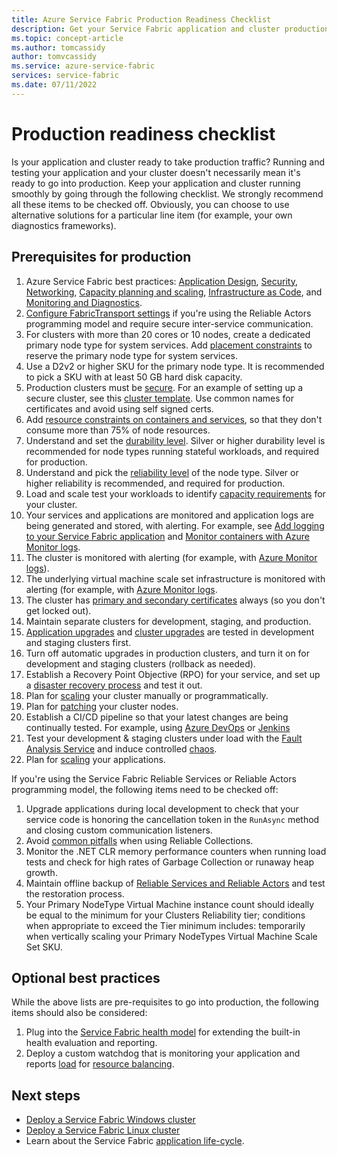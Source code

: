 ```yaml
---
title: Azure Service Fabric Production Readiness Checklist
description: Get your Service Fabric application and cluster production ready by following best practices.
ms.topic: concept-article
ms.author: tomcassidy
author: tomvcassidy
ms.service: azure-service-fabric
services: service-fabric
ms.date: 07/11/2022
---
```


# Production readiness checklist

Is your application and cluster ready to take production traffic? Running and testing your application and your cluster doesn't necessarily mean it's ready to go into production. Keep your application and cluster running smoothly by going through the following checklist. We strongly recommend all these items to be checked off. Obviously, you can choose to use alternative solutions for a particular line item  (for example, your own diagnostics frameworks).


## Prerequisites for production
1. Azure Service Fabric best practices: [Application Design](./service-fabric-best-practices-applications.md), [Security](./service-fabric-best-practices-security.md), [Networking](./service-fabric-best-practices-networking.md), [Capacity planning and scaling](./service-fabric-best-practices-capacity-scaling.md), [Infrastructure as Code](./service-fabric-best-practices-infrastructure-as-code.md), and [Monitoring and Diagnostics](./service-fabric-best-practices-monitoring.md). 
1. [Configure FabricTransport settings](./service-fabric-reliable-actors-fabrictransportsettings.md) if you're using the Reliable Actors programming model and require secure inter-service communication.
1. For clusters with more than 20 cores or 10 nodes, create a dedicated primary node type for system services. Add [placement constraints](service-fabric-cluster-resource-manager-advanced-placement-rules-placement-policies.md) to reserve the primary node type for system services.
1. Use a D2v2 or higher SKU for the primary node type. It is recommended to pick a SKU with at least 50 GB hard disk capacity.
1. Production clusters must be [secure](service-fabric-cluster-security.md). For an example of setting up a secure cluster, see this [cluster template](https://github.com/Azure-Samples/service-fabric-cluster-templates/tree/master/7-VM-Windows-3-NodeTypes-Secure-NSG). Use common names for certificates and avoid using self signed certs.
1. Add [resource constraints on containers and services](service-fabric-resource-governance.md), so that they don't consume more than 75% of node resources. 
1. Understand and set the [durability level](service-fabric-cluster-capacity.md#durability-characteristics-of-the-cluster). Silver or higher durability level is recommended for node types running stateful workloads, and required for production.
1. Understand and pick the [reliability level](service-fabric-cluster-capacity.md#reliability-characteristics-of-the-cluster) of the node type. Silver or higher reliability is recommended, and required for production.
1. Load and scale test your workloads to identify [capacity requirements](service-fabric-cluster-capacity.md) for your cluster. 
1. Your services and applications are monitored and application logs are being generated and stored, with alerting. For example, see [Add logging to your Service Fabric application](service-fabric-how-to-diagnostics-log.md) and [Monitor containers with Azure Monitor logs](service-fabric-diagnostics-oms-containers.md).
1. The cluster is monitored with alerting (for example, with [Azure Monitor logs](service-fabric-diagnostics-event-analysis-oms.md)). 
1. The underlying virtual machine scale set infrastructure is monitored with alerting (for example, with [Azure Monitor logs](service-fabric-diagnostics-oms-agent.md).
1. The cluster has [primary and secondary certificates](service-fabric-cluster-security-update-certs-azure.md) always (so you don't get locked out).
1. Maintain separate clusters for development, staging, and production. 
1. [Application upgrades](service-fabric-application-upgrade.md) and [cluster upgrades](service-fabric-tutorial-upgrade-cluster.md) are tested in development and staging clusters first. 
1. Turn off automatic upgrades in production clusters, and turn it on for development and staging clusters (rollback as needed). 
1. Establish a Recovery Point Objective (RPO) for your service, and set up a [disaster recovery process](service-fabric-disaster-recovery.md) and test it out.
1. Plan for [scaling](service-fabric-cluster-scaling.md) your cluster manually or programmatically.
1. Plan for [patching](how-to-patch-cluster-nodes-windows.md) your cluster nodes. 
1. Establish a CI/CD pipeline so that your latest changes are being continually tested. For example, using [Azure DevOps](service-fabric-tutorial-deploy-app-with-cicd-vsts.md) or [Jenkins](/azure/developer/jenkins/deploy-to-service-fabric-cluster)
1. Test your development & staging clusters under load with the [Fault Analysis Service](service-fabric-testability-overview.md) and induce controlled [chaos](service-fabric-controlled-chaos.md). 
1. Plan for [scaling](service-fabric-concepts-scalability.md) your applications. 


If you're using the Service Fabric Reliable Services or Reliable Actors programming model, the following items need to be checked off:
1. Upgrade applications during local development to check that your service code is honoring the cancellation token in the `RunAsync` method and closing custom communication listeners.
1. Avoid [common pitfalls](service-fabric-work-with-reliable-collections.md) when using Reliable Collections.
1. Monitor the .NET CLR memory performance counters when running load tests and check for high rates of Garbage Collection or runaway heap growth.
1. Maintain offline backup of [Reliable Services and Reliable Actors](service-fabric-reliable-services-backup-restore.md) and test the restoration process.
1. Your Primary NodeType Virtual Machine instance count should ideally be equal to the minimum for your Clusters Reliability tier; conditions when appropriate to exceed the Tier minimum includes: temporarily when vertically scaling your Primary NodeTypes Virtual Machine Scale Set SKU.

## Optional best practices

While the above lists are pre-requisites to go into production, the following items should also be considered:
1. Plug into the [Service Fabric health model](service-fabric-health-introduction.md) for extending the built-in health evaluation and reporting.
1. Deploy a custom watchdog that is monitoring your application and reports [load](service-fabric-cluster-resource-manager-metrics.md) for [resource balancing](service-fabric-cluster-resource-manager-balancing.md). 


## Next steps
* [Deploy a Service Fabric Windows cluster](service-fabric-tutorial-create-vnet-and-windows-cluster.md)
* [Deploy a Service Fabric Linux cluster](service-fabric-tutorial-create-vnet-and-linux-cluster.md)
* Learn about the Service Fabric [application life-cycle](service-fabric-application-lifecycle.md).